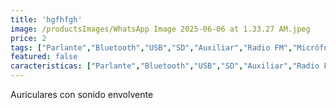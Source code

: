 ```yaml
---
title: 'hgfhfgh'
image: /productsImages/WhatsApp Image 2025-06-06 at 1.33.27 AM.jpeg
price: 2
tags: ["Parlante","Bluetooth","USB","SD","Auxiliar","Radio FM","Micrófono inalámbrico","Bluetooth"]
featured: false
caracteristicas: ["Parlante","Bluetooth","USB","SD","Auxiliar","Radio FM","Micrófono inalámbrico","Bluetooth"]
---
```


Auriculares con sonido envolvente